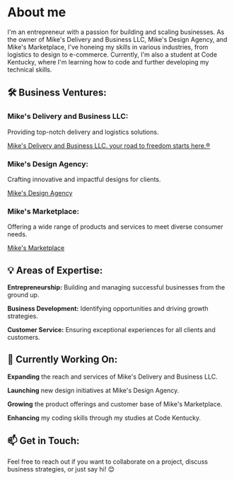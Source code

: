 # About me

I'm an entrepreneur with a passion for building and scaling businesses. As the owner of Mike's Delivery and Business LLC, Mike's Design Agency, and Mike's Marketplace, I've honeing my skills in various industries, from logistics to design to e-commerce. Currently, I'm also a student at Code Kentucky, where I'm learning how to code and further developing my technical skills.

## 🛠️ Business Ventures:
### Mike's Delivery and Business LLC:
Providing top-notch delivery and logistics solutions.

[Mike's Delivery and Business LLC. your road to freedom starts here.®](https://www.mikesdeliverybusiness.com)

### Mike's Design Agency:
Crafting innovative and impactful designs for clients.

[Mike's Design Agency](https://www.mikedesignagency.com)

### Mike's Marketplace:
Offering a wide range of products and services to meet diverse consumer needs. 

[Mike's Marketplace](https://www.mikesdeliveryservices.com)

## 💡 Areas of Expertise:
**Entrepreneurship:** Building and managing successful businesses from the ground up.

**Business Development:** Identifying opportunities and driving growth strategies.

**Customer Service:** Ensuring exceptional experiences for all clients and customers.

## 🚀 Currently Working On:
**Expanding** the reach and services of Mike's Delivery and Business LLC.

**Launching** new design initiatives at Mike's Design Agency.

**Growing** the product offerings and customer base of Mike's Marketplace.

**Enhancing** my coding skills through my studies at Code Kentucky.

## 📫 Get in Touch:
Feel free to reach out if you want to collaborate on a project, discuss business strategies, or just say hi! 😊
